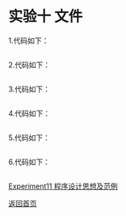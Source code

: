 # 实验十 文件

1.代码如下：
```c

```

2.代码如下：
```c

```

3.代码如下：
```c

```

4.代码如下：
```c

```

5.代码如下：
```c

```

6.代码如下：
```c

```

[Experiment11 程序设计思想及范例](/Experiment11.md)

[返回首页](/README.md)
